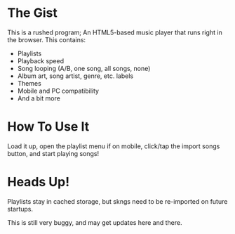 # The Gist
This is a rushed program; An HTML5-based music player that runs right in the browser.
This contains:
- Playlists
- Playback speed
- Song looping (A/B, one song, all songs, none)
- Album art, song artist, genre, etc. labels
- Themes
- Mobile and PC compatibility
- And a bit more

# How To Use It
Load it up, open the playlist menu if on mobile, click/tap the import songs button, and start playing songs!

# Heads Up!
Playlists stay in cached storage, but skngs need to be re-imported on future startups.

This is still very buggy, and may get updates here and there.
